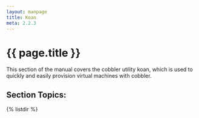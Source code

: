 ```yaml
---
layout: manpage
title: Koan
meta: 2.2.3
---
```

# {{ page.title }}

This section of the manual covers the cobbler utility koan, which is used to quickly and easily provision virtual machines with cobbler.

## Section Topics:
{% listdir %}
